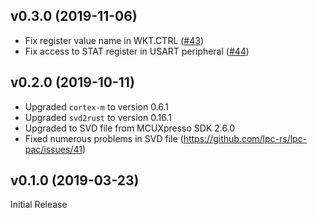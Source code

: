 <a name="v0.3.0"></a>
## v0.3.0 (2019-11-06)

- Fix register value name in WKT.CTRL ([#43])
- Fix access to STAT register in USART peripheral ([#44])

[#43]: https://github.com/lpc-rs/lpc-pac/pull/43
[#44]: https://github.com/lpc-rs/lpc-pac/pull/44


<a name="v0.2.0"></a>
## v0.2.0 (2019-10-11)

- Upgraded `cortex-m` to version 0.6.1
- Upgraded `svd2rust` to version 0.16.1
- Upgraded to SVD file from MCUXpresso SDK 2.6.0
- Fixed numerous problems in SVD file (https://github.com/lpc-rs/lpc-pac/issues/41)


<a name="v0.1.0"></a>
## v0.1.0 (2019-03-23)

Initial Release
